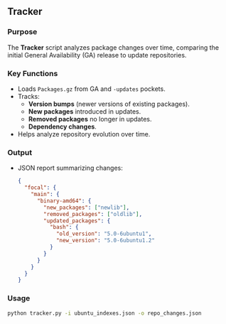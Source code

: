 ## **Tracker**
### **Purpose**  
The **Tracker** script analyzes package changes over time, comparing the initial General Availability (GA) release to update repositories.

### **Key Functions**
- Loads `Packages.gz` from GA and `-updates` pockets.
- Tracks:
  - **Version bumps** (newer versions of existing packages).
  - **New packages** introduced in updates.
  - **Removed packages** no longer in updates.
  - **Dependency changes**.
- Helps analyze repository evolution over time.

### **Output**
- JSON report summarizing changes:
  ```json
  {
    "focal": {
      "main": {
        "binary-amd64": {
          "new_packages": ["newlib"],
          "removed_packages": ["oldlib"],
          "updated_packages": {
            "bash": {
              "old_version": "5.0-6ubuntu1",
              "new_version": "5.0-6ubuntu1.2"
            }
          }
        }
      }
    }
  }
  ```

### **Usage**
```bash
python tracker.py -i ubuntu_indexes.json -o repo_changes.json
```
